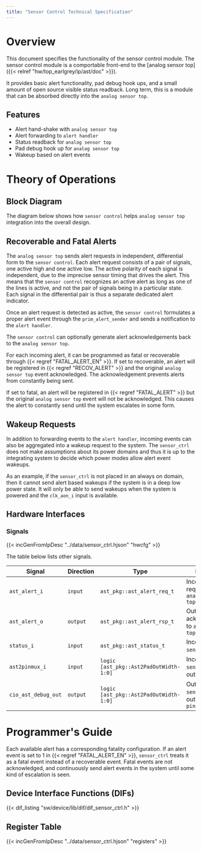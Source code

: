 ```yaml
---
title: "Sensor Control Technical Specification"
---
```


# Overview

This document specifies the functionality of the sensor control module.
The sensor control module is a comportable front-end to the [analog sensor top]({{< relref "hw/top_earlgrey/ip/ast/doc" >}}).

It provides basic alert functionality, pad debug hook ups, and a small amount of open source visible status readback.
Long term, this is a module that can be absorbed directly into the `analog sensor top`.

## Features

- Alert hand-shake with `analog sensor top`
- Alert forwarding to `alert handler`
- Status readback for `analog sensor top`
- Pad debug hook up for `analog sensor top`
- Wakeup based on alert events

# Theory of Operations

## Block Diagram

The diagram below shows how `sensor control` helps `analog sensor top` integration into the overall design.

## Recoverable and Fatal Alerts

The `analog sensor top` sends alert requests in independent, differential form to the `sensor control`.
Each alert request consists of a pair of signals, one active high and one active low.
The active polarity of each signal is independent, due to the imprecise sensor timing that drives the alert.
This means that the `sensor control` recognizes an active alert as long as one of the lines is active, and not the pair of signals being in a particular state.
Each signal in the differential pair is thus a separate dedicated alert indicator.

Once an alert request is detected as active, the `sensor control` formulates a proper alert event through the `prim_alert_sender` and sends a notification to the `alert handler`.

The `sensor control` can optionally generate alert acknowledgements back to the `analog sensor top`.

For each incoming alert, it can be programmed as fatal or recoverable through {{< regref "FATAL_ALERT_EN" >}}.
If set to recoverable, an alert will be registered in {{< regref "RECOV_ALERT" >}} and the original `analog sensor top` event acknowledged.
The acknowledgement prevents alerts from constantly being sent.

If set to fatal, an alert will be registered in {{< regref "FATAL_ALERT" >}} but the original `analog sensor top` event will not be acknowledged.
This causes the alert to constantly send until the system escalates in some form.

## Wakeup Requests

In addition to forwarding events to the `alert handler`, incoming events can also be aggregated into a wakeup request to the system.
The `sensor_ctrl` does not make assumptions about its power domains and thus it is up to the integrating system to decide which power modes allow alert event wakeups.

As an example, if the `sensor_ctrl` is not placed in an always on domain, then it cannot send alert based wakeups if the system is in a deep low power state.
It will only be able to send wakeups when the system is powered and the `clk_aon_i` input is available.

## Hardware Interfaces

### Signals

{{< incGenFromIpDesc "../data/sensor_ctrl.hjson" "hwcfg" >}}

The table below lists other signals.

Signal               | Direction        | Type                                   | Description
---------------------|------------------|----------------------------------------|---------------
`ast_alert_i`        | `input`          | `ast_pkg::ast_alert_req_t`             | Incoming alert requests from `analog sensor top`
`ast_alert_o`        | `output`         | `ast_pkg::ast_alert_rsp_t`             | Outgoing alert acknowledgments to `analog sensor top`
`status_i`           | `input`          | `ast_pkg::ast_status_t`                | Incoming `analog sensor top` status
`ast2pinmux_i`       | `input`          | `logic [ast_pkg::Ast2PadOutWidth-1:0]` | Incoming `analog sensor top` debug output signals
`cio_ast_debug_out`  | `output`         | `logic [ast_pkg::Ast2PadOutWidth-1:0]` | Outgoing `analog sensor top` debug output signals to `pinmux`

# Programmer's Guide

Each available alert has a corresponding fatality configuration.
If an alert event is set to 1 in {{< regref "FATAL_ALERT_EN" >}}, `sensor_ctrl` treats it as a fatal event instead of a recoverable event.
Fatal events are not acknowledged, and continuously send alert events in the system until some kind of escalation is seen.

## Device Interface Functions (DIFs)

{{< dif_listing "sw/device/lib/dif/dif_sensor_ctrl.h" >}}

## Register Table

{{< incGenFromIpDesc "../data/sensor_ctrl.hjson" "registers" >}}
